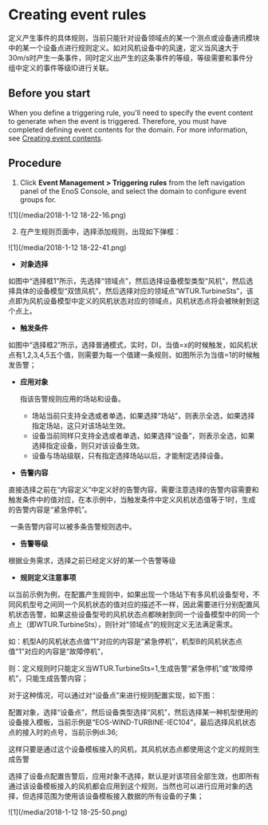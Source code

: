 # Creating event rules

定义产生事件的具体规则，当前只能针对设备领域点的某一个测点或设备通讯模块中的某一个设备点进行规则定义。如对风机设备中的风速，定义当风速大于30m/s时产生一条事件，同时定义出产生的这条事件的等级，等级需要和事件分组中定义的事件等级ID进行关联。

## Before you start

When you define a triggering rule, you'll need to specify the event content to generate when the event is triggered. Therefore, you must have completed defining event contents for the domain.  For more information, see [Creating event contents](create_event_content.md).

## Procedure

1. Click **Event Management > Triggering rules** from the left navigation panel of the EnoS Console, and select the domain to configure event groups for.

![1](/media/2018-1-12 18-22-16.png)

2. 在产生规则页面中，选择添加规则，出现如下弹框：

![1](/media/2018-1-12 18-22-41.png)

  - **对象选择**

  如图中“选择框1”所示，先选择“领域点”，然后选择设备模型类型“风机”，然后选择具体的设备模型“双馈风机”，然后选择对应的领域点“WTUR.TurbineSts”，该点即为风机设备模型中定义的风机状态对应的领域点，风机状态点将会被映射到这个点上。

  - **触发条件**

  如图中“选择框2”所示，选择普通模式，实时，DI，当值=x的时候触发，如风机状点有1,2,3,4,5五个值，则需要为每一个值建一条规则，如图所示为当值=1的时候触发告警；

  - **应用对象**

    指该告警规则应用的场站和设备。

    - 场站当前只支持全选或者单选，如果选择“场站”，则表示全选，如果选择指定场站，这只对该场站生效。
    - 设备当前同样只支持全选或者单选，如果选择“设备”，则表示全选，如果选择指定设备，则只对该设备生效。
    - 设备与场站级联，只有指定选择场站以后，才能制定选择设备。

  - **告警内容**

  直接选择之前在“内容定义”中定义好的告警内容，需要注意选择的告警内容需要和触发条件中的值对应，在本示例中，当触发条件中定义风机状态值等于1时，生成的告警内容是“紧急停机”。

  ​	一条告警内容可以被多条告警规则选中。

  - **告警等级**

  根据业务需求，选择之前已经定义好的某一个告警等级

  - **规则定义注意事项**

  以当前示例为例，在配置产生规则中，如果出现一个场站下有多风机设备型号，不同风机型号之间同一个风机状态的值对应的描述不一样，因此需要进行分别配置风机状态告警，如果这些设备型号的风机状态点都映射到同一个设备模型中的同一个点上（即WTUR.TurbineSts），则针对“领域点”的规则定义无法满足需求。

  如：机型A的风机状态点值“1”对应的内容是“紧急停机”，机型B的风机状态点值“1”对应的内容是“故障停机”，

  则：定义规则时只能定义当WTUR.TurbineSts=1,生成告警“紧急停机”或“故障停机”，只能生成告警内容；

  对于这种情况，可以通过对“设备点”来进行规则配置实现，如下图：

  配置对象，选择“设备点”，然后设备类型选择“风机”，然后选择某一种机型使用的设备接入模板，当前示例是“EOS-WIND-TURBINE-IEC104”，最后选择风机状态点的接入时的点号，当前示例di.36;

  这样只要是通过这个设备模板接入的风机，其风机状态点都使用这个定义的规则生成告警

  选择了设备点配置告警后，应用对象不选择，默认是对该项目全部生效，也即所有通过该设备模板接入的风机都会应用到这个规则，当然也可以进行应用对象的选择，但选择范围为使用该设备模板接入数据的所有设备的子集；

  ![1](/media/2018-1-12 18-25-50.png)

